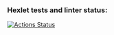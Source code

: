 ### Hexlet tests and linter status:
[![Actions Status](https://github.com/ORiverB/frontend-project-44/workflows/hexlet-check/badge.svg)](https://github.com/ORiverB/frontend-project-44/actions)